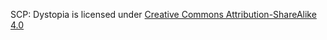 SCP: Dystopia is licensed under [Creative Commons Attribution-ShareAlike 4.0](https://creativecommons.org/licenses/by-sa/4.0/deed.en)
